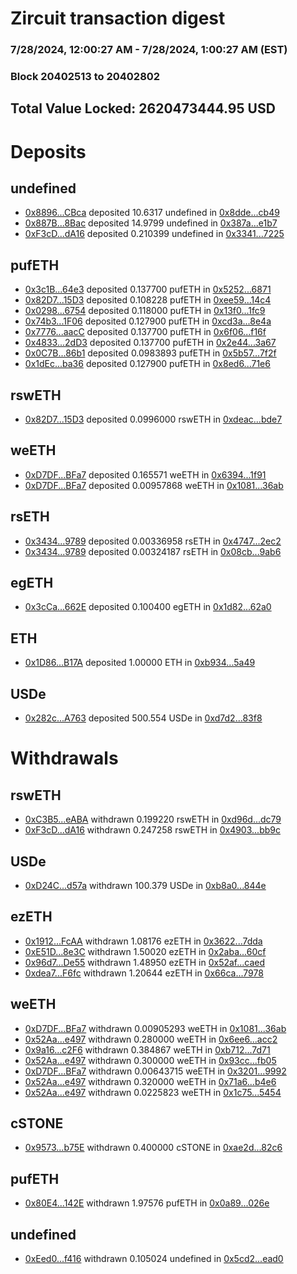 # Zircuit transaction digest
### 7/28/2024, 12:00:27 AM - 7/28/2024, 1:00:27 AM (EST)
### Block 20402513 to 20402802

## Total Value Locked: 2620473444.95 USD

# Deposits
## undefined
- [0x8896...CBca](https://etherscan.io/address/0x88961D145A94c506956839Def9f4F3206708CBca) deposited 10.6317 undefined in [0x8dde...cb49](https://etherscan.io/tx/0x88961D145A94c506956839Def9f4F3206708CBca)
- [0x887B...8Bac](https://etherscan.io/address/0x887B3Dc159a3cfe248C9040F35d5608D3B0e8Bac) deposited 14.9799 undefined in [0x387a...e1b7](https://etherscan.io/tx/0x887B3Dc159a3cfe248C9040F35d5608D3B0e8Bac)
- [0xF3cD...dA16](https://etherscan.io/address/0xF3cD57Ba5EF42c59ca022c3E9A1869B13aCFdA16) deposited 0.210399 undefined in [0x3341...7225](https://etherscan.io/tx/0xF3cD57Ba5EF42c59ca022c3E9A1869B13aCFdA16)
## pufETH
- [0x3c1B...64e3](https://etherscan.io/address/0x3c1B49f5d86ae049D2B6d252993131531a7564e3) deposited 0.137700 pufETH in [0x5252...6871](https://etherscan.io/tx/0x3c1B49f5d86ae049D2B6d252993131531a7564e3)
- [0x82D7...15D3](https://etherscan.io/address/0x82D7Dc2171977acc04c8829ebfF1A0b9F0e815D3) deposited 0.108228 pufETH in [0xee59...14c4](https://etherscan.io/tx/0x82D7Dc2171977acc04c8829ebfF1A0b9F0e815D3)
- [0x0298...6754](https://etherscan.io/address/0x029808F0cf072Fe995fc0b5AA7A92423A3226754) deposited 0.118000 pufETH in [0x13f0...1fc9](https://etherscan.io/tx/0x029808F0cf072Fe995fc0b5AA7A92423A3226754)
- [0x74b3...1F06](https://etherscan.io/address/0x74b3BE75F252065F1c0E9E42741897eE905a1F06) deposited 0.127900 pufETH in [0xcd3a...8e4a](https://etherscan.io/tx/0x74b3BE75F252065F1c0E9E42741897eE905a1F06)
- [0x7776...aacC](https://etherscan.io/address/0x77763Cf8D8eeF05263eceb15fEd00B966e44aacC) deposited 0.137700 pufETH in [0x6f06...f16f](https://etherscan.io/tx/0x77763Cf8D8eeF05263eceb15fEd00B966e44aacC)
- [0x4833...2dD3](https://etherscan.io/address/0x4833fD3B4E7503472ded03D4Ee66B4E18ECd2dD3) deposited 0.137700 pufETH in [0x2e44...3a67](https://etherscan.io/tx/0x4833fD3B4E7503472ded03D4Ee66B4E18ECd2dD3)
- [0x0C7B...86b1](https://etherscan.io/address/0x0C7BDb53b495AFC60E38c71c835CA1ed75B386b1) deposited 0.0983893 pufETH in [0x5b57...7f2f](https://etherscan.io/tx/0x0C7BDb53b495AFC60E38c71c835CA1ed75B386b1)
- [0x1dEc...ba36](https://etherscan.io/address/0x1dEcB47aC4bDB29a5f302C0D36c33476c167ba36) deposited 0.127900 pufETH in [0x8ed6...71e6](https://etherscan.io/tx/0x1dEcB47aC4bDB29a5f302C0D36c33476c167ba36)
## rswETH
- [0x82D7...15D3](https://etherscan.io/address/0x82D7Dc2171977acc04c8829ebfF1A0b9F0e815D3) deposited 0.0996000 rswETH in [0xdeac...bde7](https://etherscan.io/tx/0x82D7Dc2171977acc04c8829ebfF1A0b9F0e815D3)
## weETH
- [0xD7DF...BFa7](https://etherscan.io/address/0xD7DF7E085214743530afF339aFC420c7c720BFa7) deposited 0.165571 weETH in [0x6394...1f91](https://etherscan.io/tx/0xD7DF7E085214743530afF339aFC420c7c720BFa7)
- [0xD7DF...BFa7](https://etherscan.io/address/0xD7DF7E085214743530afF339aFC420c7c720BFa7) deposited 0.00957868 weETH in [0x1081...36ab](https://etherscan.io/tx/0xD7DF7E085214743530afF339aFC420c7c720BFa7)
## rsETH
- [0x3434...9789](https://etherscan.io/address/0x34349c5569e7B846c3558961552D2202760A9789) deposited 0.00336958 rsETH in [0x4747...2ec2](https://etherscan.io/tx/0x34349c5569e7B846c3558961552D2202760A9789)
- [0x3434...9789](https://etherscan.io/address/0x34349c5569e7B846c3558961552D2202760A9789) deposited 0.00324187 rsETH in [0x08cb...9ab6](https://etherscan.io/tx/0x34349c5569e7B846c3558961552D2202760A9789)
## egETH
- [0x3cCa...662E](https://etherscan.io/address/0x3cCaF924360e75940C231e4770e9e69ED70C662E) deposited 0.100400 egETH in [0x1d82...62a0](https://etherscan.io/tx/0x3cCaF924360e75940C231e4770e9e69ED70C662E)
## ETH
- [0x1D86...B17A](https://etherscan.io/address/0x1D86c0985B650c3CBE665d14c860599B5214B17A) deposited 1.00000 ETH in [0xb934...5a49](https://etherscan.io/tx/0x1D86c0985B650c3CBE665d14c860599B5214B17A)
## USDe
- [0x282c...A763](https://etherscan.io/address/0x282c4F16c086864B027CEf149fF7155912EfA763) deposited 500.554 USDe in [0xd7d2...83f8](https://etherscan.io/tx/0x282c4F16c086864B027CEf149fF7155912EfA763)
# Withdrawals
## rswETH
- [0xC3B5...eABA](https://etherscan.io/address/0xC3B52D51b493b5Da4d51627929f4Fc38FD51eABA) withdrawn 0.199220 rswETH in [0xd96d...dc79](https://etherscan.io/tx/0xC3B52D51b493b5Da4d51627929f4Fc38FD51eABA)
- [0xF3cD...dA16](https://etherscan.io/address/0xF3cD57Ba5EF42c59ca022c3E9A1869B13aCFdA16) withdrawn 0.247258 rswETH in [0x4903...bb9c](https://etherscan.io/tx/0xF3cD57Ba5EF42c59ca022c3E9A1869B13aCFdA16)
## USDe
- [0xD24C...d57a](https://etherscan.io/address/0xD24Cfe2d0fa81369ca6291c28ac5426e16B6d57a) withdrawn 100.379 USDe in [0xb8a0...844e](https://etherscan.io/tx/0xD24Cfe2d0fa81369ca6291c28ac5426e16B6d57a)
## ezETH
- [0x1912...FcAA](https://etherscan.io/address/0x1912A2e573e8c99FF985dc44d6111B334e12FcAA) withdrawn 1.08176 ezETH in [0x3622...7dda](https://etherscan.io/tx/0x1912A2e573e8c99FF985dc44d6111B334e12FcAA)
- [0xE51D...8e3C](https://etherscan.io/address/0xE51D9F2d9b586E1ddb5A8EC2006AF964b9568e3C) withdrawn 1.50020 ezETH in [0x2aba...60cf](https://etherscan.io/tx/0xE51D9F2d9b586E1ddb5A8EC2006AF964b9568e3C)
- [0x96d7...De55](https://etherscan.io/address/0x96d79b47Dd65743B8739AE3CEcdf59dF46a7De55) withdrawn 1.48950 ezETH in [0x52af...caed](https://etherscan.io/tx/0x96d79b47Dd65743B8739AE3CEcdf59dF46a7De55)
- [0xdea7...F6fc](https://etherscan.io/address/0xdea7c1729686D863C1b3Ba1d27324812d046F6fc) withdrawn 1.20644 ezETH in [0x66ca...7978](https://etherscan.io/tx/0xdea7c1729686D863C1b3Ba1d27324812d046F6fc)
## weETH
- [0xD7DF...BFa7](https://etherscan.io/address/0xD7DF7E085214743530afF339aFC420c7c720BFa7) withdrawn 0.00905293 weETH in [0x1081...36ab](https://etherscan.io/tx/0xD7DF7E085214743530afF339aFC420c7c720BFa7)
- [0x52Aa...e497](https://etherscan.io/address/0x52Aa899454998Be5b000Ad077a46Bbe360F4e497) withdrawn 0.280000 weETH in [0x6ee6...acc2](https://etherscan.io/tx/0x52Aa899454998Be5b000Ad077a46Bbe360F4e497)
- [0x9a16...c2F6](https://etherscan.io/address/0x9a1654a15ccd68D04b353C7EA8d5791A9316c2F6) withdrawn 0.384867 weETH in [0xb712...7d71](https://etherscan.io/tx/0x9a1654a15ccd68D04b353C7EA8d5791A9316c2F6)
- [0x52Aa...e497](https://etherscan.io/address/0x52Aa899454998Be5b000Ad077a46Bbe360F4e497) withdrawn 0.300000 weETH in [0x93cc...fb05](https://etherscan.io/tx/0x52Aa899454998Be5b000Ad077a46Bbe360F4e497)
- [0xD7DF...BFa7](https://etherscan.io/address/0xD7DF7E085214743530afF339aFC420c7c720BFa7) withdrawn 0.00643715 weETH in [0x3201...9992](https://etherscan.io/tx/0xD7DF7E085214743530afF339aFC420c7c720BFa7)
- [0x52Aa...e497](https://etherscan.io/address/0x52Aa899454998Be5b000Ad077a46Bbe360F4e497) withdrawn 0.320000 weETH in [0x71a6...b4e6](https://etherscan.io/tx/0x52Aa899454998Be5b000Ad077a46Bbe360F4e497)
- [0x52Aa...e497](https://etherscan.io/address/0x52Aa899454998Be5b000Ad077a46Bbe360F4e497) withdrawn 0.0225823 weETH in [0x1c75...5454](https://etherscan.io/tx/0x52Aa899454998Be5b000Ad077a46Bbe360F4e497)
## cSTONE
- [0x9573...b75E](https://etherscan.io/address/0x95732B819d86556032ba14aA738CCC2Fafddb75E) withdrawn 0.400000 cSTONE in [0xae2d...82c6](https://etherscan.io/tx/0x95732B819d86556032ba14aA738CCC2Fafddb75E)
## pufETH
- [0x80E4...142E](https://etherscan.io/address/0x80E42cad02a7f4b30269fD4241D9C33f039a142E) withdrawn 1.97576 pufETH in [0x0a89...026e](https://etherscan.io/tx/0x80E42cad02a7f4b30269fD4241D9C33f039a142E)
## undefined
- [0xEed0...f416](https://etherscan.io/address/0xEed093f84BA0CB266260b901C8e940Df5A78f416) withdrawn 0.105024 undefined in [0x5cd2...ead0](https://etherscan.io/tx/0xEed093f84BA0CB266260b901C8e940Df5A78f416)
